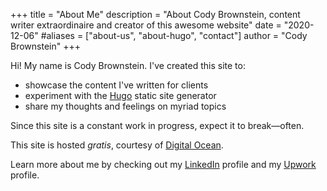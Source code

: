 +++
title = "About Me"
description = "About Cody Brownstein, content writer extraordinaire and creator of this awesome website"
date = "2020-12-06"
#aliases = ["about-us", "about-hugo", "contact"]
author = "Cody Brownstein"
+++

Hi! My name is Cody Brownstein. I've created this site to:

- showcase the content I've written for clients
- experiment with the [Hugo](https://gohugo.io/) static site generator
- share my thoughts and feelings on myriad topics

Since this site is a constant work in progress, expect it to break—often.

This site is hosted _gratis_, courtesy of
[Digital Ocean](https://m.do.co/c/c734c24d9785).

Learn more about me by checking out my
[LinkedIn](https://www.linkedin.com/in/codybrownstein/) profile and my
[Upwork](https://www.upwork.com/fl/cbrownstein) profile.

